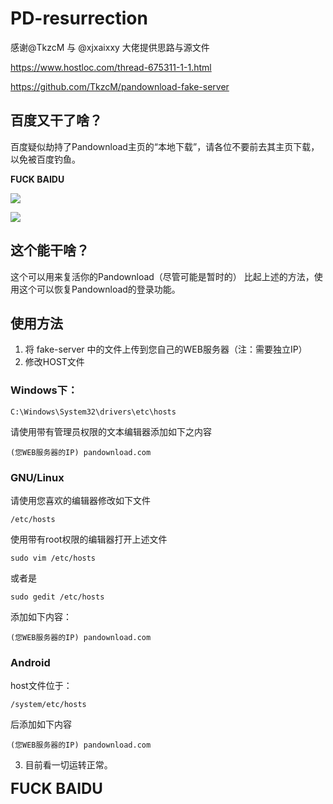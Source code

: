 # PD-resurrection
感谢@TkzcM 与 @xjxaixxy 大佬提供思路与源文件

https://www.hostloc.com/thread-675311-1-1.html

https://github.com/TkzcM/pandownload-fake-server

## 百度又干了啥？

百度疑似劫持了Pandownload主页的“本地下载”，请各位不要前去其主页下载，以免被百度钓鱼。

**FUCK BAIDU**

![](https://i.loli.net/2020/04/18/i2tDIS8z1AyWFGq.png)

![](https://i.loli.net/2020/04/18/74bvtL9geduFHYT.png)

## 这个能干啥？

这个可以用来复活你的Pandownload（尽管可能是暂时的）
比起上述的方法，使用这个可以恢复Pandownload的登录功能。

## 使用方法

1. 将 fake-server 中的文件上传到您自己的WEB服务器（注：需要独立IP）
2. 修改HOST文件
### Windows下：

```
C:\Windows\System32\drivers\etc\hosts
```

请使用带有管理员权限的文本编辑器添加如下之内容

```
(您WEB服务器的IP) pandownload.com
```

### GNU/Linux

请使用您喜欢的编辑器修改如下文件

```
/etc/hosts
```

使用带有root权限的编辑器打开上述文件

```
sudo vim /etc/hosts
```

或者是

```
sudo gedit /etc/hosts
```

添加如下内容：

```
(您WEB服务器的IP) pandownload.com
```

### Android
host文件位于：

```
/system/etc/hosts
```

后添加如下内容

```
(您WEB服务器的IP) pandownload.com
```

3. 目前看一切运转正常。

<font size=5>**FUCK BAIDU**</font>

